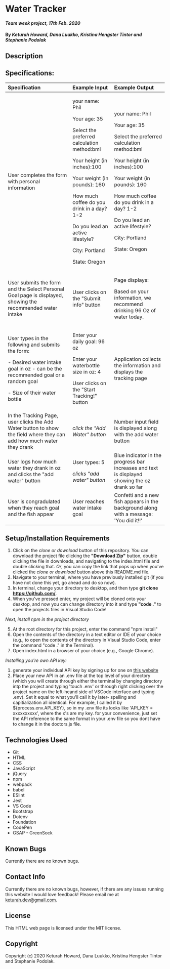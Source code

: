 # Water Tracker 

#### _Team week project_, _17th Feb. 2020_

#### By _**Keturah Howard, Dana Luukko, Kristina Hengster Tintor and Stephanie Podolak**_

## Description



## Specifications:


| Specification | Example Input | Example Output |
| :------------- |:-------------| :-------------------|
| User completes the form with personal information | <p>your name: Phil <p> <p>Your age: 35</p> <p>Select the preferred calculation method:bmi</p> <p>Your height (in inches):100</p> <p>Your weight (in pounds): 160</p> <p>How much coffee do you drink in a day? 1-2</p> <p>Do you lead an active lifestyle?</p> <p>City: Portland</p> <p>State: Oregon| <p>your name: Phil <p> <p>Your age: 35</p> <p>Select the preferred calculation method:bmi</p> <p>Your height (in inches):100</p> <p>Your weight (in pounds): 160</p> <p>How much coffee do you drink in a day? 1-2</p> <p>Do you lead an active lifestyle?</p> <p>City: Portland</p> <p>State: Oregon</p> |
| User submits the form and the Select Personal Goal page is displayed, showing the recommended water intake| User clicks on the "Submit info" button| <p>Page displays:</p> <p>Based on your information, we recommend drinking 96 Oz of water today.</p> |
| <p>User types in the following and submits the form: </p> <p>- Desired water intake goal in oz - can be the recommended goal or a random goal </p> <p>- Size of their water bottle</p>| <p>Enter your daily goal: 96 oz</p> <p>Enter your waterbottle size in oz: 4</p> <p>User clicks on the "Start Tracking!" button</p>| Application collects the information and displays the tracking page|
| In the Tracking Page, user clicks the Add Water button to show the field where they can add how much water they drank | *click the "Add Water" button* | Number input field is displayed along with the add water button |
| User logs how much water they drank in oz and clicks the "add water" button | <p>User types: 5</p> <p>*clicks "add water" button*</p>| Blue indicator in the progress bar increases and text is displayed showing the oz drank so far |
| User is congradulated when they reach goal and the fish appear| User reaches water intake goal | Confetti and a new fish appears in the background along with a message: 'You did it!!' |






## Setup/Installation Requirements

  1. Click on the *clone or download* button of this repository. You can download the project file clicking the **"Download Zip"** button, double clicking the file in downloads, and navigating to the index.html file and double clicking that. *Or*, you can copy the link that pops up when you've clicked the *clone or download* button above this README.md file.
  2. Navigate to your terminal, where you have previously installed git (if you have not done this yet, go ahead and do so now).
  3. In terminal, change your directory to desktop, and then type **git clone https://github.com/**.
  4. When you've pressed enter, my project will be cloned onto your desktop, and now you can change directory into it and type **"code ."** to open the projects files in Visual Studio Code!

_Next, install npm in the project directory_

5. At the root directory for this project, enter the command "npm install"
6. Open the contents of the directory in a text editor or IDE of your choice (e.g., to open the contents of the directory in Visual Studio Code, enter the command "code ." in the Terminal).
7. Open index.html in a browser of your choice (e.g., Google Chrome).

_Installing you're own API key:_
1. generate your individual API key by signing up for one on [this website](https://developer.betterdoctor.com/)
2. Place your new API in an .env file at the top level of your directory (which you will create through either the terminal by changing directory intp the project and typing 'touch .env' or through right clicking over the project name on the left-heand side of VSCode interface and typing .env). Set it equal to what you'll call it by later- spelling and capitialization all identical. For example, I called it by ${process.env.API\_KEY}, so in my .env file its looks like 'API_KEY = xxxxxxxxxx', where the x's are my key. for your convenience, just set the API reference to the same format in your .env file so you dont have to change it in the doctors.js file.

## Technologies Used

* Git
* HTML
* CSS
* JavaScript
* jQuery
* npm
* webpack
* babel
* ESlint
* Jest
* VS Code
* Bootstrap
* Dotenv
* Foundation
* CodePen
* GSAP - GreenSock

## Known Bugs
Currently there are no known bugs. 

## Contact Info 
Currently there sre no known bugs, however, if there are any issues running this website I would love feedback! Please email me at keturah.dev@gmail.com.

## License

This HTML web page is licensed under the MIT license.

## Copyright

Copyright (c) 2020 Keturah Howard, Dana Luukko, Kristina Hengster Tintor and Stephanie Podolak.
